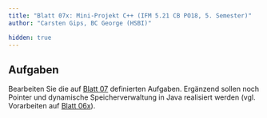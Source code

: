 ```yaml
---
title: "Blatt 07x: Mini-Projekt C++ (IFM 5.21 CB PO18, 5. Semester)"
author: "Carsten Gips, BC George (HSBI)"

hidden: true
---
```


<!--  pandoc -s -f markdown -t markdown+smart-grid_tables-multiline_tables-simple_tables --columns=94 --reference-links=true  sheet07x.md  -o xxx.md  -->

## Aufgaben

Bearbeiten Sie die auf [Blatt 07] definierten Aufgaben. Ergänzend sollen noch Pointer und
dynamische Speicherverwaltung in Java realisiert werden (vgl. Vorarbeiten auf [Blatt 06x]).

  [Blatt 07]: sheet07.md
  [Blatt 06x]: sheet06x.md
